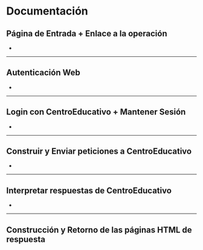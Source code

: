 # Documentación

## Página de Entrada + Enlace a la operación
-
---
## Autenticación Web
-
---
## Login con CentroEducativo + Mantener Sesión
-
---
## Construir y Enviar peticiones a CentroEducativo
-
---
## Interpretar respuestas de CentroEducativo
-
---
## Construcción y Retorno de las páginas HTML de respuesta
